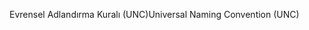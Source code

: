 <span data-ttu-id="fb0b7-101">Evrensel Adlandırma Kuralı (UNC)</span><span class="sxs-lookup"><span data-stu-id="fb0b7-101">Universal Naming Convention (UNC)</span></span>